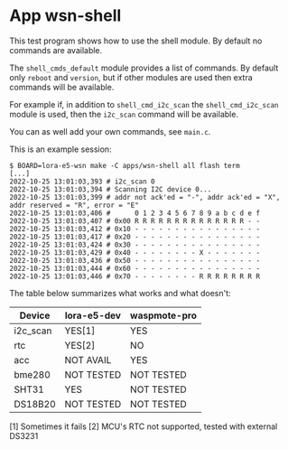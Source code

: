 # App wsn-shell

This test program shows how to use the shell module. By default no commands are available.

The `shell_cmds_default` module provides a list of commands. By default only `reboot` and
`version`, but if other modules are used then extra commands will be available.

For example if, in addition to `shell_cmd_i2c_scan` the `shell_cmd_i2c_scan` module is
used, then the `i2c_scan` command will be available.

You can as well add your own commands, see `main.c`.

This is an example session:

    $ BOARD=lora-e5-wsn make -C apps/wsn-shell all flash term
    [...]
    2022-10-25 13:01:03,393 # i2c_scan 0
    2022-10-25 13:01:03,394 # Scanning I2C device 0...
    2022-10-25 13:01:03,399 # addr not ack'ed = "-", addr ack'ed = "X", addr reserved = "R", error = "E"
    2022-10-25 13:01:03,406 #      0 1 2 3 4 5 6 7 8 9 a b c d e f
    2022-10-25 13:01:03,407 # 0x00 R R R R R R R R R R R R R R - -
    2022-10-25 13:01:03,412 # 0x10 - - - - - - - - - - - - - - - -
    2022-10-25 13:01:03,417 # 0x20 - - - - - - - - - - - - - - - -
    2022-10-25 13:01:03,424 # 0x30 - - - - - - - - - - - - - - - -
    2022-10-25 13:01:03,429 # 0x40 - - - - - - - - X - - - - - - -
    2022-10-25 13:01:03,436 # 0x50 - - - - - - - - - - - - - - - -
    2022-10-25 13:01:03,444 # 0x60 - - - - - - - - - - - - - - - -
    2022-10-25 13:01:03,446 # 0x70 - - - - - - - - R R R R R R R R

The table below summarizes what works and what doesn't:

| Device    | lora-e5-dev   | waspmote-pro |
| --------- | ------------- | ------------ |
| i2c\_scan | YES[1]        | YES          |
| rtc       | YES[2]        | NO           |
| acc       | NOT AVAIL     | YES          |
| bme280    | NOT TESTED    | NOT TESTED   |
| SHT31     | YES           | NOT TESTED   |
| DS18B20   | NOT TESTED    | NOT TESTED   |

[1] Sometimes it fails
[2] MCU's RTC not supported, tested with external DS3231
